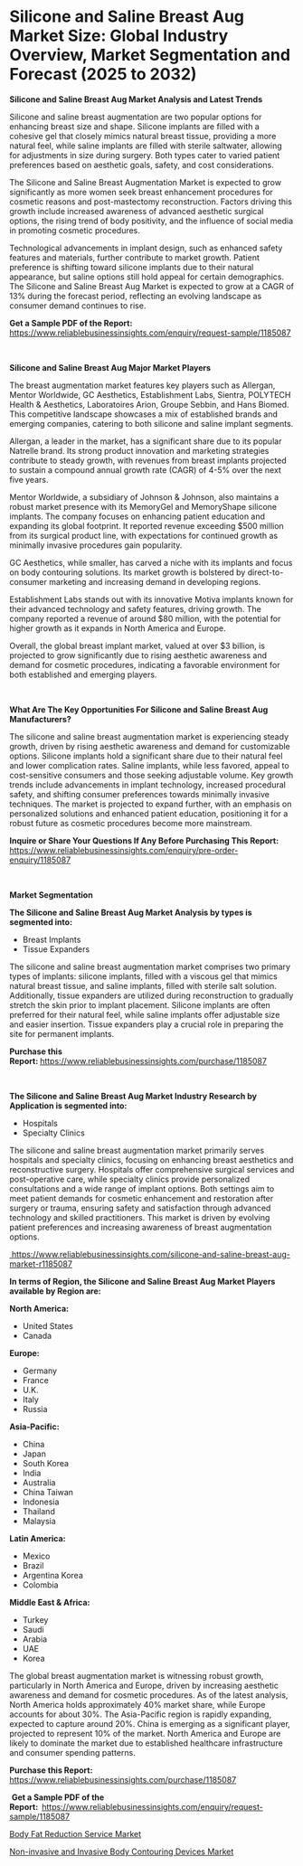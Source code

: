 <p><h1>Silicone and Saline Breast Aug Market Size: Global Industry Overview, Market Segmentation and Forecast (2025 to 2032)</h1></p><p><strong>Silicone and Saline Breast Aug Market Analysis and Latest Trends</strong></p>
<p><p>Silicone and saline breast augmentation are two popular options for enhancing breast size and shape. Silicone implants are filled with a cohesive gel that closely mimics natural breast tissue, providing a more natural feel, while saline implants are filled with sterile saltwater, allowing for adjustments in size during surgery. Both types cater to varied patient preferences based on aesthetic goals, safety, and cost considerations.</p><p>The Silicone and Saline Breast Augmentation Market is expected to grow significantly as more women seek breast enhancement procedures for cosmetic reasons and post-mastectomy reconstruction. Factors driving this growth include increased awareness of advanced aesthetic surgical options, the rising trend of body positivity, and the influence of social media in promoting cosmetic procedures.</p><p>Technological advancements in implant design, such as enhanced safety features and materials, further contribute to market growth. Patient preference is shifting toward silicone implants due to their natural appearance, but saline options still hold appeal for certain demographics. The Silicone and Saline Breast Aug Market is expected to grow at a CAGR of 13% during the forecast period, reflecting an evolving landscape as consumer demand continues to rise.</p></p>
<p><strong>Get a Sample PDF of the Report:&nbsp;</strong> <a href="https://www.reliablebusinessinsights.com/enquiry/request-sample/1185087?utm_campaign=1091&utm_medium=2&utm_source=Github&utm_content=ia&utm_term=11012025&utm_id=silicone-and-saline-breast-aug">https://www.reliablebusinessinsights.com/enquiry/request-sample/1185087</a></p>
<p>&nbsp;</p>
<p><strong>Silicone and Saline Breast Aug Major Market Players</strong></p>
<p><p>The breast augmentation market features key players such as Allergan, Mentor Worldwide, GC Aesthetics, Establishment Labs, Sientra, POLYTECH Health & Aesthetics, Laboratoires Arion, Groupe Sebbin, and Hans Biomed. This competitive landscape showcases a mix of established brands and emerging companies, catering to both silicone and saline implant segments.</p><p>Allergan, a leader in the market, has a significant share due to its popular Natrelle brand. Its strong product innovation and marketing strategies contribute to steady growth, with revenues from breast implants projected to sustain a compound annual growth rate (CAGR) of 4-5% over the next five years.</p><p>Mentor Worldwide, a subsidiary of Johnson & Johnson, also maintains a robust market presence with its MemoryGel and MemoryShape silicone implants. The company focuses on enhancing patient education and expanding its global footprint. It reported revenue exceeding $500 million from its surgical product line, with expectations for continued growth as minimally invasive procedures gain popularity.</p><p>GC Aesthetics, while smaller, has carved a niche with its implants and focus on body contouring solutions. Its market growth is bolstered by direct-to-consumer marketing and increasing demand in developing regions.</p><p>Establishment Labs stands out with its innovative Motiva implants known for their advanced technology and safety features, driving growth. The company reported a revenue of around $80 million, with the potential for higher growth as it expands in North America and Europe.</p><p>Overall, the global breast implant market, valued at over $3 billion, is projected to grow significantly due to rising aesthetic awareness and demand for cosmetic procedures, indicating a favorable environment for both established and emerging players.</p></p>
<p>&nbsp;</p>
<p><strong>What Are The Key Opportunities For Silicone and Saline Breast Aug Manufacturers?</strong></p>
<p><p>The silicone and saline breast augmentation market is experiencing steady growth, driven by rising aesthetic awareness and demand for customizable options. Silicone implants hold a significant share due to their natural feel and lower complication rates. Saline implants, while less favored, appeal to cost-sensitive consumers and those seeking adjustable volume. Key growth trends include advancements in implant technology, increased procedural safety, and shifting consumer preferences towards minimally invasive techniques. The market is projected to expand further, with an emphasis on personalized solutions and enhanced patient education, positioning it for a robust future as cosmetic procedures become more mainstream.</p></p>
<p><strong>Inquire or Share Your Questions If Any Before Purchasing This Report:</strong> <a href="https://www.reliablebusinessinsights.com/enquiry/pre-order-enquiry/1185087?utm_campaign=1091&utm_medium=2&utm_source=Github&utm_content=ia&utm_term=11012025&utm_id=silicone-and-saline-breast-aug">https://www.reliablebusinessinsights.com/enquiry/pre-order-enquiry/1185087</a></p>
<p>&nbsp;</p>
<p><strong>Market Segmentation</strong></p>
<p><strong>The Silicone and Saline Breast Aug Market Analysis by types is segmented into:</strong></p>
<p><ul><li>Breast Implants</li><li>Tissue Expanders</li></ul></p>
<p><p>The silicone and saline breast augmentation market comprises two primary types of implants: silicone implants, filled with a viscous gel that mimics natural breast tissue, and saline implants, filled with sterile salt solution. Additionally, tissue expanders are utilized during reconstruction to gradually stretch the skin prior to implant placement. Silicone implants are often preferred for their natural feel, while saline implants offer adjustable size and easier insertion. Tissue expanders play a crucial role in preparing the site for permanent implants.</p></p>
<p><strong>Purchase this Report:&nbsp;</strong><a href="https://www.reliablebusinessinsights.com/purchase/1185087?utm_campaign=1091&utm_medium=2&utm_source=Github&utm_content=ia&utm_term=11012025&utm_id=silicone-and-saline-breast-aug">https://www.reliablebusinessinsights.com/purchase/1185087</a></p>
<p>&nbsp;</p>
<p><strong>The Silicone and Saline Breast Aug Market Industry Research by Application is segmented into:</strong></p>
<p><ul><li>Hospitals</li><li>Specialty Clinics</li></ul></p>
<p><p>The silicone and saline breast augmentation market primarily serves hospitals and specialty clinics, focusing on enhancing breast aesthetics and reconstructive surgery. Hospitals offer comprehensive surgical services and post-operative care, while specialty clinics provide personalized consultations and a wide range of implant options. Both settings aim to meet patient demands for cosmetic enhancement and restoration after surgery or trauma, ensuring safety and satisfaction through advanced technology and skilled practitioners. This market is driven by evolving patient preferences and increasing awareness of breast augmentation options.</p></p>
<p><a href="https://www.reliablebusinessinsights.com/silicone-and-saline-breast-aug-market-r1185087?utm_campaign=1091&utm_medium=2&utm_source=Github&utm_content=ia&utm_term=11012025&utm_id=silicone-and-saline-breast-aug">&nbsp;https://www.reliablebusinessinsights.com/silicone-and-saline-breast-aug-market-r1185087</a></p>
<p><strong>In terms of Region, the Silicone and Saline Breast Aug Market Players available by Region are:</strong></p>
<p>
    <p> <strong> North America: </strong>
        <ul>
            <li>United States</li>
            <li>Canada</li>
        </ul>
        </p> 
    <p> <strong> Europe: </strong>
        <ul>
            <li>Germany</li>
            <li>France</li>
            <li>U.K.</li>
            <li>Italy</li>
            <li>Russia</li>
        </ul>
        </p> 
    <p> <strong> Asia-Pacific: </strong>
        <ul>
            <li>China</li>
            <li>Japan</li>
            <li>South Korea</li>
            <li>India</li>
            <li>Australia</li>
            <li>China Taiwan</li>
            <li>Indonesia</li>
            <li>Thailand</li>
            <li>Malaysia</li>
        </ul>
        </p> 
    <p> <strong> Latin America: </strong>
        <ul>
            <li>Mexico</li>
            <li>Brazil</li>
            <li>Argentina Korea</li>
            <li>Colombia</li>
        </ul>
        </p> 
    <p> <strong> Middle East & Africa: </strong>
        <ul>
            <li>Turkey</li>
            <li>Saudi</li>
            <li>Arabia</li>
            <li>UAE</li>
            <li>Korea</li>
        </ul>
    </p>
    </p>
<p><p>The global breast augmentation market is witnessing robust growth, particularly in North America and Europe, driven by increasing aesthetic awareness and demand for cosmetic procedures. As of the latest analysis, North America holds approximately 40% market share, while Europe accounts for about 30%. The Asia-Pacific region is rapidly expanding, expected to capture around 20%. China is emerging as a significant player, projected to represent 10% of the market. North America and Europe are likely to dominate the market due to established healthcare infrastructure and consumer spending patterns.</p></p>
<p><strong>Purchase this Report: </strong><a href="https://www.reliablebusinessinsights.com/purchase/1185087?utm_campaign=1091&utm_medium=2&utm_source=Github&utm_content=ia&utm_term=11012025&utm_id=silicone-and-saline-breast-aug">https://www.reliablebusinessinsights.com/purchase/1185087</a></p>
<p>&nbsp;<strong>Get a Sample PDF of the Report:&nbsp;&nbsp;</strong><a href="https://www.reliablebusinessinsights.com/enquiry/request-sample/1185087?utm_campaign=1091&utm_medium=2&utm_source=Github&utm_content=ia&utm_term=11012025&utm_id=silicone-and-saline-breast-aug">https://www.reliablebusinessinsights.com/enquiry/request-sample/1185087</a></p>
<p><strong></strong></p>
<p><p><a href="https://github.com/raffadongraffadong/Market-Research-Report-List-1/blob/main/body-fat-reduction-service-market.md?utm_campaign=1091&utm_medium=2&utm_source=Github&utm_content=ia&utm_term=11012025&utm_id=silicone-and-saline-breast-aug">Body Fat Reduction Service Market</a></p><p><a href="https://github.com/dolorespeddico90/Market-Research-Report-List-1/blob/main/non-invasive-and-invasive-body-contouring-devices-market.md?utm_campaign=1091&utm_medium=2&utm_source=Github&utm_content=ia&utm_term=11012025&utm_id=silicone-and-saline-breast-aug">Non-invasive and Invasive Body Contouring Devices Market</a></p></p>